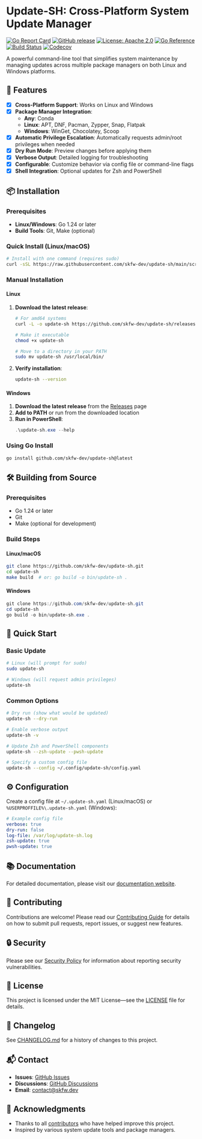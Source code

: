 # Update-SH: Cross-Platform System Update Manager

[![Go Report Card](https://goreportcard.com/badge/github.com/skfw-dev/update-sh)](https://goreportcard.com/report/github.com/skfw-dev/update-sh)
[![GitHub release](https://img.shields.io/github/v/release/skfw-dev/update-sh)](https://github.com/skfw-dev/update-sh/releases)
[![License: Apache 2.0](https://img.shields.io/github/license/skfw-dev/update-sh)](https://github.com/skfw-dev/update-sh/blob/main/LICENSE)
[![Go Reference](https://pkg.go.dev/badge/github.com/skfw-dev/update-sh.svg)](https://pkg.go.dev/github.com/skfw-dev/update-sh)
[![Build Status](https://github.com/skfw-dev/update-sh/actions/workflows/go.yml/badge.svg)](https://github.com/skfw-dev/update-sh/actions)
[![Codecov](https://codecov.io/gh/skfw-dev/update-sh/branch/main/graph/badge.svg)](https://codecov.io/gh/skfw-dev/update-sh)

A powerful command-line tool that simplifies system maintenance by managing updates across multiple package managers on both Linux and Windows platforms.

## 🚀 Features

- [x] **Cross-Platform Support**: Works on Linux and Windows
- [x] **Package Manager Integration**:
  - **Any**: Conda
  - **Linux**: APT, DNF, Pacman, Zypper, Snap, Flatpak
  - **Windows**: WinGet, Chocolatey, Scoop
- [x] **Automatic Privilege Escalation**: Automatically requests admin/root privileges when needed
- [x] **Dry Run Mode**: Preview changes before applying them
- [x] **Verbose Output**: Detailed logging for troubleshooting
- [x] **Configurable**: Customize behavior via config file or command-line flags
- [x] **Shell Integration**: Optional updates for Zsh and PowerShell

## 📦 Installation

### Prerequisites

- **Linux/Windows**: Go 1.24 or later
- **Build Tools**: Git, Make (optional)

### Quick Install (Linux/macOS)

```bash
# Install with one command (requires sudo)
curl -sSL https://raw.githubusercontent.com/skfw-dev/update-sh/main/scripts/install.sh | bash
```

### Manual Installation

#### Linux

1. **Download the latest release**:
   ```bash
   # For amd64 systems
   curl -L -o update-sh https://github.com/skfw-dev/update-sh/releases/latest/download/update-sh-linux-amd64
   
   # Make it executable
   chmod +x update-sh
   
   # Move to a directory in your PATH
   sudo mv update-sh /usr/local/bin/
   ```

2. **Verify installation**:
   ```bash
   update-sh --version
   ```

#### Windows

1. **Download the latest release** from the [Releases](https://github.com/skfw-dev/update-sh/releases) page
2. **Add to PATH** or run from the downloaded location
3. **Run in PowerShell**:
   ```powershell
   .\update-sh.exe --help
   ```

### Using Go Install

```bash
go install github.com/skfw-dev/update-sh@latest
```

## 🛠️ Building from Source

### Prerequisites
- Go 1.24 or later
- Git
- Make (optional for development)

### Build Steps

#### Linux/macOS
```bash
git clone https://github.com/skfw-dev/update-sh.git
cd update-sh
make build  # or: go build -o bin/update-sh .
```

#### Windows
```powershell
git clone https://github.com/skfw-dev/update-sh.git
cd update-sh
go build -o bin/update-sh.exe .
```

## 🚀 Quick Start

### Basic Update
```bash
# Linux (will prompt for sudo)
sudo update-sh

# Windows (will request admin privileges)
update-sh
```

### Common Options
```bash
# Dry run (show what would be updated)
update-sh --dry-run

# Enable verbose output
update-sh -v

# Update Zsh and PowerShell components
update-sh --zsh-update --pwsh-update

# Specify a custom config file
update-sh --config ~/.config/update-sh/config.yaml
```

## ⚙️ Configuration

Create a config file at `~/.update-sh.yaml` (Linux/macOS) or `%USERPROFFILE%\.update-sh.yaml` (Windows):

```yaml
# Example config file
verbose: true
dry-run: false
log-file: /var/log/update-sh.log
zsh-update: true
pwsh-update: true
```

## 📚 Documentation

For detailed documentation, please visit our [documentation website](https://skfw-dev.github.io/update-sh/).

## 🤝 Contributing

Contributions are welcome! Please read our [Contributing Guide](CONTRIBUTING.md) for details on how to submit pull requests, report issues, or suggest new features.

## 🔒 Security

Please see our [Security Policy](SECURITY.md) for information about reporting security vulnerabilities.

## 📄 License

This project is licensed under the MIT License—see the [LICENSE](LICENSE) file for details.

## 📝 Changelog

See [CHANGELOG.md](CHANGELOG.md) for a history of changes to this project.

## 📬 Contact

- **Issues**: [GitHub Issues](https://github.com/skfw-dev/update-sh/issues)
- **Discussions**: [GitHub Discussions](https://github.com/skfw-dev/update-sh/discussions)
- **Email**: [contact@skfw.dev](mailto:contact@skfw.dev)

## 🙏 Acknowledgments

- Thanks to all [contributors](https://github.com/skfw-dev/update-sh/graphs/contributors) who have helped improve this project.
- Inspired by various system update tools and package managers.
